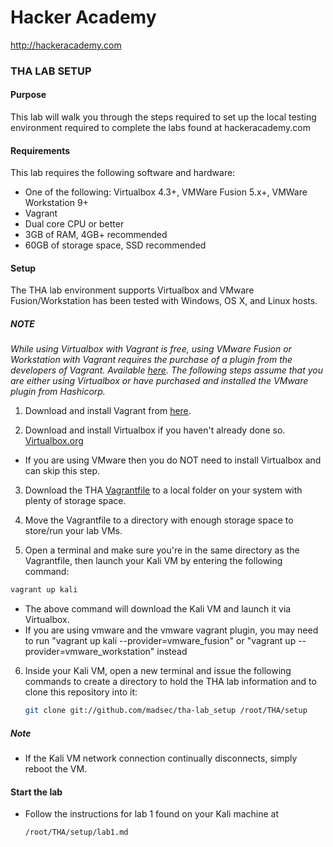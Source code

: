 Hacker Academy
==============
http://hackeracademy.com

### THA LAB SETUP

#### Purpose
This lab will walk you through the steps required to set up the local testing environment required to complete the labs found at hackeracademy.com

#### Requirements
This lab requires the following software and hardware:
* One of the following: Virtualbox 4.3+,  VMWare Fusion 5.x+, VMWare Workstation 9+ 
* Vagrant
* Dual core CPU or better
* 3GB of RAM, 4GB+ recommended
* 60GB of storage space, SSD recommended

#### Setup
The THA lab environment supports Virtualbox and VMware Fusion/Workstation has been tested with Windows, OS X, and Linux hosts.

##### NOTE
*While using Virtualbox with Vagrant is free, using VMware Fusion or Workstation with Vagrant requires the purchase of a plugin from the developers of Vagrant. Available [here](https://www.vagrantup.com/vmware).
The following steps assume that you are either using Virtualbox or have purchased and installed the VMware plugin from Hashicorp.*

1. Download and install Vagrant from [here](https://www.vagrantup.com/downloads.html).

2. Download and install Virtualbox if you haven't already done so. [Virtualbox.org](https://www.virtualbox.org/wiki/Downloads)
  * If you are using VMware then you do NOT need to install Virtualbox and can skip this step.

3. Download the THA [Vagrantfile](https://raw.githubusercontent.com/madsec/vagrant-vms/master/Vagrantfile) to a local folder on your system with plenty of storage space.

4. Move the Vagrantfile to a directory with enough storage space to store/run your lab VMs.

5. Open a terminal and make sure you're in the same directory as the Vagrantfile, then launch your Kali VM by entering the following command:

  ```bash
  vagrant up kali
  ```

  * The above command will download the Kali VM and launch it via Virtualbox.
  * If you are using vmware and the vmware vagrant plugin, you may need to run "vagrant up kali --provider=vmware_fusion" or "vagrant up --provider=vmware_workstation" instead

6. Inside your Kali VM, open a new terminal and issue the following commands to create a directory to hold the THA lab information and to clone this repository into it:

    ```bash
    git clone git://github.com/madsec/tha-lab_setup /root/THA/setup
    ```

##### Note
* If the Kali VM network connection continually disconnects, simply reboot the VM.

#### Start the lab
* Follow the instructions for lab 1 found on your Kali machine at 
  ```
  /root/THA/setup/lab1.md
  ```
